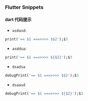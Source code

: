 ### Flutter Snippets
#### dart 代码提示

* `asdasd`:

```dart
print('== $1 ===>>>> $$2');$3
```

* `asddsa`:

```dart
print('== $1 ===>>>> ${$2}');$3
```

* `dsadsa`

```dart
debugPrint('== $1 ===>>>> $$2');$3
```

* `dsaasd`

```dart
debugPrint('== $1 ===>>>> ${$2}');$3
```
